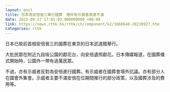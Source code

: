 ```yaml
---
layout: post
title: 日本為安倍晉三舉行國葬　場外有示威者表達不滿
date: 2022-09-27 17:01:03.000000000 +08:00
link: https://news.rthk.hk/rthk/ch/component/k2/1668640-20220927.htm
categories: rthk
---
```


日本已故前首相安倍晉三的國葬在東京的日本武道館舉行。

大批民眾在附近九段坂公園的獻花台，向安倍遺照獻花。日本傳媒報道，在國葬儀式開始時，公園外一帶有過萬民眾。

不過，亦有示威者反對為安倍進行國葬。有示威者在國葬會場外抗議。亦有部分人在國會外集會。示威者主要不滿安倍在位期間推行的部分政策，以及國葬涉及的費用等。
